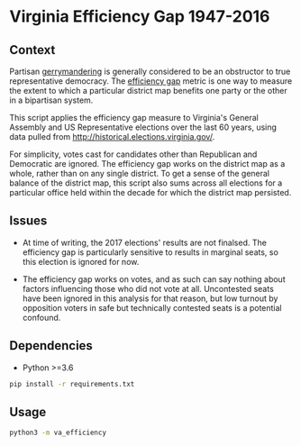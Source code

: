 # Virginia Efficiency Gap 1947-2016

## Context

Partisan [gerrymandering](https://en.wikipedia.org/wiki/Gerrymandering)
 is generally considered to be an obstructor to true representative
 democracy. The
 [efficiency gap](https://papers.ssrn.com/sol3/papers.cfm?abstract_id=2457468)
 metric is one way to measure the extent to which a particular district
 map benefits one party or the other in a bipartisan system.

This script applies the efficiency gap measure to Virginia's General
Assembly and US Representative elections over the last 60 years, using
data pulled from http://historical.elections.virginia.gov/.

For simplicity, votes cast for candidates other than Republican and
Democratic are ignored. The efficiency gap works on the district map as
a whole, rather than on any single district. To get a sense of the
general balance of the district map, this script also sums across all
elections for a particular office held within the decade for which the
district map persisted.


## Issues

- At time of writing, the 2017 elections' results are not finalsed. The
efficiency gap is particularly sensitive to results in marginal
seats, so this election is ignored for now.

- The efficiency gap works on votes, and as such can say nothing about
factors influencing those who did not vote at all. Uncontested seats
have been ignored in this analysis for that reason, but low turnout by
opposition voters in safe but technically contested seats is a potential
confound.


## Dependencies

- Python >=3.6

```bash
pip install -r requirements.txt
```

## Usage

```bash
python3 -m va_efficiency
```
